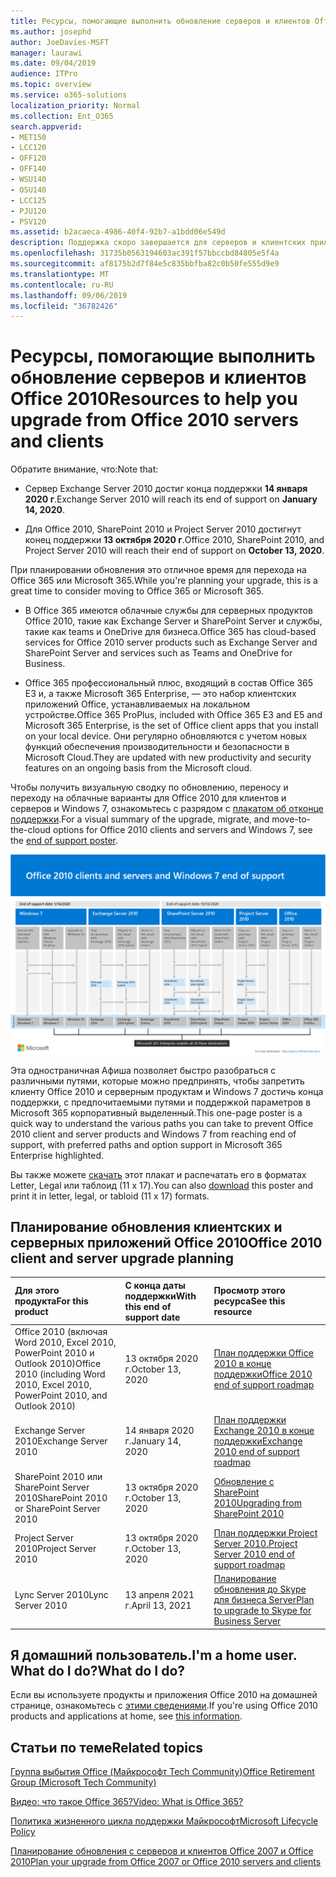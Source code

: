 ```yaml
---
title: Ресурсы, помогающие выполнить обновление серверов и клиентов Office 2010
ms.author: josephd
author: JoeDavies-MSFT
manager: laurawi
ms.date: 09/04/2019
audience: ITPro
ms.topic: overview
ms.service: o365-solutions
localization_priority: Normal
ms.collection: Ent_O365
search.appverid:
- MET150
- LCC120
- OFF120
- OFF140
- WSU140
- OSU140
- LCC125
- PJU120
- PSV120
ms.assetid: b2acaeca-4986-40f4-92b7-a1bdd06e549d
description: Поддержка скоро завершается для серверов и клиентских приложений Office 2010, а настраиваемые соглашения о поддержке недоступны. Используйте эту статью, чтобы начать планирование обновления сейчас.
ms.openlocfilehash: 31735b0563194603ac391f57bbccbd84805e5f4a
ms.sourcegitcommit: af8175b2d7f84e5c835bbfba82c0b50fe555d9e9
ms.translationtype: MT
ms.contentlocale: ru-RU
ms.lasthandoff: 09/06/2019
ms.locfileid: "36782426"
---
```

# <a name="resources-to-help-you-upgrade-from-office-2010-servers-and-clients"></a><span data-ttu-id="8e135-104">Ресурсы, помогающие выполнить обновление серверов и клиентов Office 2010</span><span class="sxs-lookup"><span data-stu-id="8e135-104">Resources to help you upgrade from Office 2010 servers and clients</span></span>

<span data-ttu-id="8e135-105">Обратите внимание, что:</span><span class="sxs-lookup"><span data-stu-id="8e135-105">Note that:</span></span>

- <span data-ttu-id="8e135-106">Сервер Exchange Server 2010 достиг конца поддержки **14 января 2020 г**.</span><span class="sxs-lookup"><span data-stu-id="8e135-106">Exchange Server 2010 will reach its end of support on **January 14, 2020**.</span></span> 

- <span data-ttu-id="8e135-107">Для Office 2010, SharePoint 2010 и Project Server 2010 достигнут конец поддержки **13 октября 2020 г**.</span><span class="sxs-lookup"><span data-stu-id="8e135-107">Office 2010, SharePoint 2010, and Project Server 2010 will reach their end of support on **October 13, 2020**.</span></span> 

<span data-ttu-id="8e135-108">При планировании обновления это отличное время для перехода на Office 365 или Microsoft 365.</span><span class="sxs-lookup"><span data-stu-id="8e135-108">While you're planning your upgrade, this is a great time to consider moving to Office 365 or Microsoft 365.</span></span> 

- <span data-ttu-id="8e135-109">В Office 365 имеются облачные службы для серверных продуктов Office 2010, такие как Exchange Server и SharePoint Server и службы, такие как teams и OneDrive для бизнеса.</span><span class="sxs-lookup"><span data-stu-id="8e135-109">Office 365 has cloud-based services for Office 2010 server products such as Exchange Server and SharePoint Server and services such as Teams and OneDrive for Business.</span></span> 

- <span data-ttu-id="8e135-110">Office 365 профессиональный плюс, входящий в состав Office 365 E3 и, а также Microsoft 365 Enterprise, — это набор клиентских приложений Office, устанавливаемых на локальном устройстве.</span><span class="sxs-lookup"><span data-stu-id="8e135-110">Office 365 ProPlus, included with Office 365 E3 and E5 and Microsoft 365 Enterprise, is the set of Office client apps that you install on your local device.</span></span> <span data-ttu-id="8e135-111">Они регулярно обновляются с учетом новых функций обеспечения производительности и безопасности в Microsoft Cloud.</span><span class="sxs-lookup"><span data-stu-id="8e135-111">They are updated with new productivity and security features on an ongoing basis from the Microsoft cloud.</span></span>

<span data-ttu-id="8e135-112">Чтобы получить визуальную сводку по обновлению, переносу и переходу на облачные варианты для Office 2010 для клиентов и серверов и Windows 7, ознакомьтесь с разрядом с [плакатом об отконце поддержки](./media/upgrade-from-office-2010-servers-and-products/Office2010Windows7EndOfSupport.pdf).</span><span class="sxs-lookup"><span data-stu-id="8e135-112">For a visual summary of the upgrade, migrate, and move-to-the-cloud options for Office 2010 clients and servers and Windows 7, see the [end of support poster](./media/upgrade-from-office-2010-servers-and-products/Office2010Windows7EndOfSupport.pdf).</span></span>

![](./media/upgrade-from-office-2010-servers-and-products/office2010-windows7-end-of-support.png)

<span data-ttu-id="8e135-113">Эта одностраничная Афиша позволяет быстро разобраться с различными путями, которые можно предпринять, чтобы запретить клиенту Office 2010 и серверным продуктам и Windows 7 достичь конца поддержки, с предпочитаемыми путями и поддержкой параметров в Microsoft 365 корпоративный выделенный.</span><span class="sxs-lookup"><span data-stu-id="8e135-113">This one-page poster is a quick way to understand the various paths you can take to prevent Office 2010 client and server products and Windows 7 from reaching end of support, with preferred paths and option support in Microsoft 365 Enterprise highlighted.</span></span>

<span data-ttu-id="8e135-114">Вы также можете [скачать](https://github.com/MicrosoftDocs/microsoft-365-docs/raw/public/microsoft-365/enterprise/media/migration-microsoft-365-enterprise-workload/Office2010Windows7EndOfSupport.pdf) этот плакат и распечатать его в форматах Letter, Legal или таблоид (11 x 17).</span><span class="sxs-lookup"><span data-stu-id="8e135-114">You can also [download](https://github.com/MicrosoftDocs/microsoft-365-docs/raw/public/microsoft-365/enterprise/media/migration-microsoft-365-enterprise-workload/Office2010Windows7EndOfSupport.pdf) this poster and print it in letter, legal, or tabloid (11 x 17) formats.</span></span>
      
## <a name="office-2010-client-and-server-upgrade-planning"></a><span data-ttu-id="8e135-115">Планирование обновления клиентских и серверных приложений Office 2010</span><span class="sxs-lookup"><span data-stu-id="8e135-115">Office 2010 client and server upgrade planning</span></span>
  
|<span data-ttu-id="8e135-116">**Для этого продукта**</span><span class="sxs-lookup"><span data-stu-id="8e135-116">**For this product**</span></span>|<span data-ttu-id="8e135-117">**С конца даты поддержки**</span><span class="sxs-lookup"><span data-stu-id="8e135-117">**With this end of support date**</span></span>|<span data-ttu-id="8e135-118">**Просмотр этого ресурса**</span><span class="sxs-lookup"><span data-stu-id="8e135-118">**See this resource**</span></span>|
|:-----|:-----|:-----|
|<span data-ttu-id="8e135-119">Office 2010 (включая Word 2010, Excel 2010, PowerPoint 2010 и Outlook 2010)</span><span class="sxs-lookup"><span data-stu-id="8e135-119">Office 2010 (including Word 2010, Excel 2010, PowerPoint 2010, and Outlook 2010)</span></span>  <br/> | <span data-ttu-id="8e135-120">13 октября 2020 г.</span><span class="sxs-lookup"><span data-stu-id="8e135-120">October 13, 2020</span></span> |[<span data-ttu-id="8e135-121">План поддержки Office 2010 в конце поддержки</span><span class="sxs-lookup"><span data-stu-id="8e135-121">Office 2010 end of support roadmap</span></span>](https://docs.microsoft.com/DeployOffice/office-2010-end-support-roadmap) <br/> |
|<span data-ttu-id="8e135-122">Exchange Server 2010</span><span class="sxs-lookup"><span data-stu-id="8e135-122">Exchange Server 2010</span></span>  <br/> | <span data-ttu-id="8e135-123">14 января 2020 г.</span><span class="sxs-lookup"><span data-stu-id="8e135-123">January 14, 2020</span></span>  |[<span data-ttu-id="8e135-124">План поддержки Exchange 2010 в конце поддержки</span><span class="sxs-lookup"><span data-stu-id="8e135-124">Exchange 2010 end of support roadmap</span></span>](exchange-2010-end-of-support.md) <br/> |
|<span data-ttu-id="8e135-125">SharePoint 2010 или SharePoint Server 2010</span><span class="sxs-lookup"><span data-stu-id="8e135-125">SharePoint 2010 or SharePoint Server 2010</span></span>  <br/> | <span data-ttu-id="8e135-126">13 октября 2020 г.</span><span class="sxs-lookup"><span data-stu-id="8e135-126">October 13, 2020</span></span> |[<span data-ttu-id="8e135-127">Обновление с SharePoint 2010</span><span class="sxs-lookup"><span data-stu-id="8e135-127">Upgrading from SharePoint 2010</span></span>](upgrade-from-sharepoint-2010.md) <br/> |
|<span data-ttu-id="8e135-128">Project Server 2010</span><span class="sxs-lookup"><span data-stu-id="8e135-128">Project Server 2010</span></span> <br/> | <span data-ttu-id="8e135-129">13 октября 2020 г.</span><span class="sxs-lookup"><span data-stu-id="8e135-129">October 13, 2020</span></span> | [<span data-ttu-id="8e135-130">План поддержки Project Server 2010.</span><span class="sxs-lookup"><span data-stu-id="8e135-130">Project Server 2010 end of support roadmap</span></span>](project-server-2010-end-of-support.md) <br/> |
|<span data-ttu-id="8e135-131">Lync Server 2010</span><span class="sxs-lookup"><span data-stu-id="8e135-131">Lync Server 2010</span></span> <br/> | <span data-ttu-id="8e135-132">13 апреля 2021 г.</span><span class="sxs-lookup"><span data-stu-id="8e135-132">April 13, 2021</span></span> | [<span data-ttu-id="8e135-133">Планирование обновления до Skype для бизнеса Server</span><span class="sxs-lookup"><span data-stu-id="8e135-133">Plan to upgrade to Skype for Business Server</span></span>](https://docs.microsoft.com/skypeforbusiness/plan-your-deployment/upgrade) <br/> |
    
## <a name="im-a-home-user-what-do-i-do"></a><span data-ttu-id="8e135-134">Я домашний пользователь.</span><span class="sxs-lookup"><span data-stu-id="8e135-134">I'm a home user.</span></span> <span data-ttu-id="8e135-135">What do I do?</span><span class="sxs-lookup"><span data-stu-id="8e135-135">What do I do?</span></span>

<span data-ttu-id="8e135-136">Если вы используете продукты и приложения Office 2010 на домашней странице, ознакомьтесь с [этими сведениями](plan-upgrade-previous-versions-office.md#im-a-home-user-what-do-i-do).</span><span class="sxs-lookup"><span data-stu-id="8e135-136">If you're using Office 2010 products and applications at home, see [this information](plan-upgrade-previous-versions-office.md#im-a-home-user-what-do-i-do).</span></span>

## <a name="related-topics"></a><span data-ttu-id="8e135-137">Статьи по теме</span><span class="sxs-lookup"><span data-stu-id="8e135-137">Related topics</span></span>

[<span data-ttu-id="8e135-138">Группа выбытия Office (Майкрософт Tech Community)</span><span class="sxs-lookup"><span data-stu-id="8e135-138">Office Retirement Group (Microsoft Tech Community)</span></span>](https://go.microsoft.com/fwlink/?linkid=842065)
  
[<span data-ttu-id="8e135-139">Видео: что такое Office 365?</span><span class="sxs-lookup"><span data-stu-id="8e135-139">Video: What is Office 365?</span></span>](https://support.office.com/article/847caf12-2589-452c-8aca-1c009797678b.aspx)
  
[<span data-ttu-id="8e135-140">Политика жизненного цикла поддержки Майкрософт</span><span class="sxs-lookup"><span data-stu-id="8e135-140">Microsoft Lifecycle Policy</span></span>](https://go.microsoft.com/fwlink/?linkid=865200)

[<span data-ttu-id="8e135-141">Планирование обновления с серверов и клиентов Office 2007 и Office 2010</span><span class="sxs-lookup"><span data-stu-id="8e135-141">Plan your upgrade from Office 2007 or Office 2010 servers and clients</span></span>](plan-upgrade-previous-versions-office.md)

